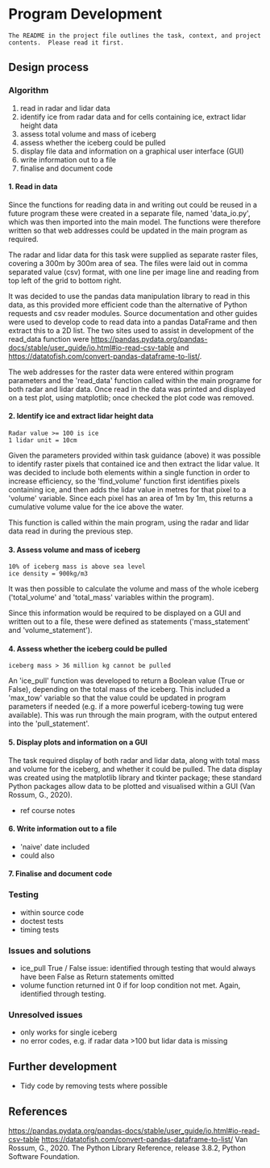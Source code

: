 # Program Development
```
The README in the project file outlines the task, context, and project contents.  Please read it first.
```
## Design process

### Algorithm
1. read in radar and lidar data
2. identify ice from radar data and for cells containing ice, extract lidar height data
3. assess total volume and mass of iceberg
4. assess whether the iceberg could be pulled
5. display file data and information on a graphical user interface (GUI)
6. write information out to a file
7. finalise and document code

#### 1. Read in data
Since the functions for reading data in and writing out could be reused in a future program these were created in a separate file, named 'data_io.py', which was then imported into the main model.  The functions were therefore written so that web addresses could be updated in the main program as required.

The radar and lidar data for this task were supplied as separate raster files, covering a 300m by 300m area of sea.  The files were laid out in comma separated value (csv) format, with one line per image line and reading from top left of the grid to bottom right.

It was decided to use the pandas data manipulation library to read in this data, as this provided  more efficient code than the alternative of Python requests and csv reader modules.  Source documentation and other guides were used to develop code to read data into a pandas DataFrame and then extract this to a 2D list.  The two sites used to assist in development of the read_data function were https://pandas.pydata.org/pandas-docs/stable/user_guide/io.html#io-read-csv-table and https://datatofish.com/convert-pandas-dataframe-to-list/.

The web addresses for the raster data were entered within program parameters and the 'read_data' function called within the main programe for both radar and lidar data.  Once read in the data was printed and displayed on a test plot, using matplotlib; once checked the plot code was removed.

#### 2. Identify ice and extract lidar height data
```
Radar value >= 100 is ice
1 lidar unit = 10cm
```
Given the parameters provided within task guidance (above) it was possible to identify raster pixels that contained ice and then extract the lidar value. It was decided to include both elements within a single function in order to increase efficiency, so the 'find_volume' function first identifies pixels containing ice, and then adds the lidar value in metres for that pixel to a 'volume' variable.  Since each pixel has an area of 1m by 1m, this returns a cumulative volume value for the ice above the water.

This function is called within the main program, using the radar and lidar data read in during the previous step.

#### 3. Assess volume and mass of iceberg
```
10% of iceberg mass is above sea level
ice density = 900kg/m3
```
It was then possible to calculate the volume and mass of the whole iceberg ('total_volume' and 'total_mass' variables within the program).  

Since this information would be required to be displayed on a GUI and written out to a file, these were defined as statements ('mass_statement' and 'volume_statement').


#### 4. Assess whether the iceberg could be pulled
```
iceberg mass > 36 million kg cannot be pulled
```
An 'ice_pull' function was developed to return a Boolean value (True or False), depending on the total mass of the iceberg.  This included a 'max_tow' variable so that the value could be updated in program parameters if needed (e.g. if a more powerful iceberg-towing tug were available).  This was run through the main program, with the output entered into the 'pull_statement'.

#### 5. Display plots and information on a GUI
The task required display of both radar and lidar data, along with total mass and volume for the iceberg, and whether it could be pulled.  The data display was created using the matplotlib library and tkinter package; these standard Python packages allow data to be plotted and visualised within a GUI (Van Rossum, G., 2020).  

- ref course notes

#### 6. Write information out to a file
- 'naive' date included
- could also 

#### 7. Finalise and document code


### Testing 

- within source code
- doctest tests
- timing tests

### Issues and solutions
- ice_pull True / False issue: identified through testing that would always have been False as Return statements omitted
- volume function returned int 0 if for loop condition not met.  Again, identified through testing.

### Unresolved issues
- only works for single iceberg
- no error codes, e.g. if radar data >100 but lidar data is missing

## Further development

- Tidy code by removing tests where possible

## References

https://pandas.pydata.org/pandas-docs/stable/user_guide/io.html#io-read-csv-table
https://datatofish.com/convert-pandas-dataframe-to-list/
Van Rossum, G., 2020. The Python Library Reference, release 3.8.2, Python Software Foundation.